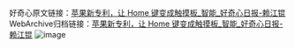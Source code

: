 好奇心原文链接：[苹果新专利，让 Home 键变成触摸板_智能_好奇心日报-赖江锟](https://www.qdaily.com/articles/9625.html)
WebArchive归档链接：[苹果新专利，让 Home 键变成触摸板_智能_好奇心日报-赖江锟](http://web.archive.org/web/20190623154651/https://www.qdaily.com/articles/9625.html)
![image](http://ww3.sinaimg.cn/large/007d5XDply1g3vfymfdikj30u03cuhbh)